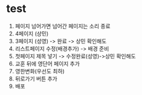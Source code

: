 # test
1. 페이지 넘어가면 넘어간 페이지는 소리 종료
2. 4페이지 (상민)
3. 3페이지 (성영) -> 완료 -> 상민 확인해도
4. 리스트페이지 수정(배경추가) -> 배경 준비
5. 첫페이지 제목 넣기 -> 수정완료(성영)->상민 확인해도
6. 교훈 뒤에 영단어 페이지 추가
7. 영한변화(우선도 최하)
8. 뒤로가기 버튼 추가
9. 배포
